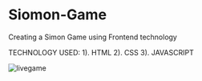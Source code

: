 # Siomon-Game
Creating a Simon Game using Frontend technology

TECHNOLOGY USED: 1). HTML 2). CSS 3). JAVASCRIPT

![livegame](https://user-images.githubusercontent.com/107062835/177037733-81d1cadd-14b7-4f7f-8b04-1b666898e31b.gif)


